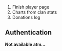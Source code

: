 1. Finish player page
2. Charts from clan stats
3. Donations log

Authentication
--------------
**Not available atm...**